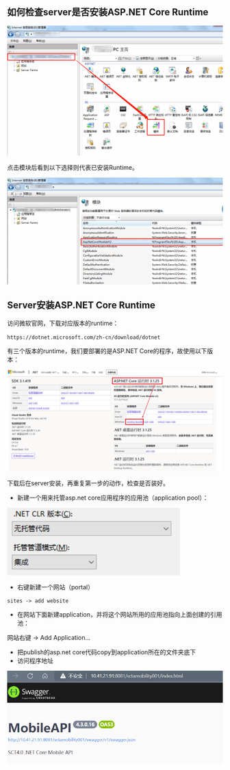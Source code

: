 ## 如何检查server是否安装ASP.NET Core Runtime

![](..\99.Images\19.png)

点击模块后看到以下选择则代表已安装Runtime。

![](..\99.Images\20.png)

## Server安装ASP.NET Core Runtime

访问微软官网，下载对应版本的runtime：

`https://dotnet.microsoft.com/zh-cn/download/dotnet`

有三个版本的runtime，我们要部署的是ASP.NET Core的程序，故使用以下版本：

![](..\99.Images\21.png)

下载后在server安装，再重复第一步的动作，检查是否装好。

- 新建一个用来托管asp.net core应用程序的应用池（application pool）：

 ![](..\99.Images\22.png)

- 右键新建一个网站（portal）

```
sites -> add website
```

- 在网站下面新建application，并将这个网站所用的应用池指向上面创建的引用池：

网站右键 -> Add Application...

- 把publish的asp.net core代码copy到application所在的文件夹底下
- 访问程序地址

![](..\99.Images\23.png)